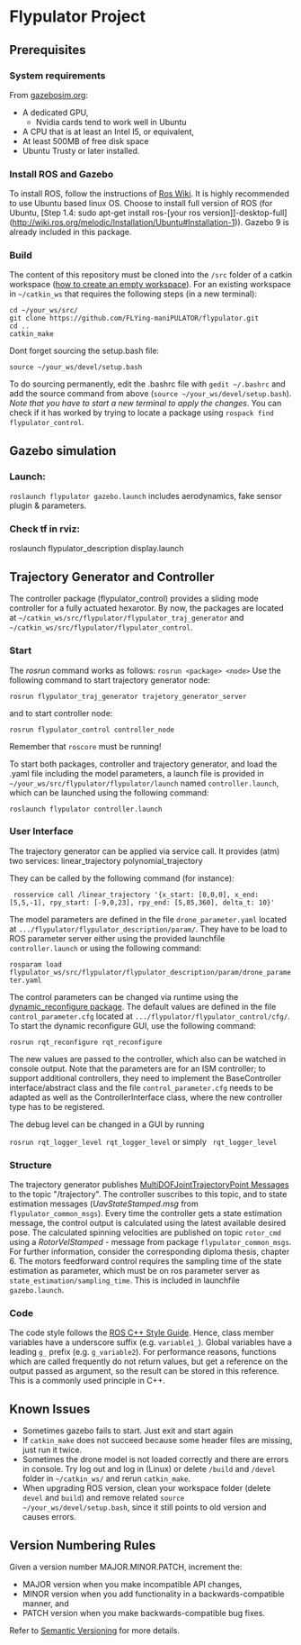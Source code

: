 # Flypulator Project

## Prerequisites

### System requirements
From [gazebosim.org](http://gazebosim.org/tutorials?cat=guided_b&tut=guided_b1):
 - A dedicated GPU,
   - Nvidia cards tend to work well in Ubuntu
 - A CPU that is at least an Intel I5, or equivalent,
 - At least 500MB of free disk space
 - Ubuntu Trusty or later installed.

### Install ROS and Gazebo
To install ROS, follow the instructions of [Ros Wiki](http://www.ros.org/). It is highly recommended to use Ubuntu based linux OS. Choose to install full version of ROS (for Ubuntu, [Step 1.4: sudo apt-get install ros-[your ros version]]-desktop-full](http://wiki.ros.org/melodic/Installation/Ubuntu#Installation-1)). Gazebo 9 is already included in this package.

### Build
The content of this repository must be cloned into the `/src` folder of a catkin workspace ([how to create an empty workspace](http://wiki.ros.org/catkin/Tutorials/create_a_workspace)). For an existing workspace in `~/catkin_ws` that requires the following steps (in a new terminal):

```
cd ~/your_ws/src/
git clone https://github.com/FLYing-maniPULATOR/flypulator.git
cd ..
catkin_make
```
Dont forget sourcing the setup.bash file:
```
source ~/your_ws/devel/setup.bash
```
To do sourcing permanently, edit the .bashrc file with `gedit ~/.bashrc` and add the source command from above (`source ~/your_ws/devel/setup.bash`). *Note that you have to start a new terminal to apply the changes*. You can check if it has worked by trying to locate a package using `rospack find flypulator_control`.

## Gazebo simulation

### Launch:  
` roslaunch flypulator gazebo.launch ` 
includes aerodynamics, fake sensor plugin & parameters.

### Check tf in rviz: 
roslaunch flypulator_description display.launch

## Trajectory Generator and Controller
The controller package (flypulator_control) provides a sliding mode controller for a fully actuated hexarotor. By now, the packages are located at `~/catkin_ws/src/flypulator/flypulator_traj_generator` and `~/catkin_ws/src/flypulator/flypulator_control`.

### Start
The *rosrun* command works as follows: `rosrun <package> <node>`
Use the following command to start trajectory generator node:

` rosrun flypulator_traj_generator trajetory_generator_server ` 

and to start controller node:

` rosrun flypulator_control controller_node `

Remember that `roscore` must be running!

To start both packages, controller and trajectory generator, and load the .yaml file including the model parameters, a launch file is provided in `~/your_ws/src/flypulator/flypulator/launch` named `controller.launch`, which can be launched using the following command:

` roslaunch flypulator controller.launch `

### User Interface
The trajectory generator can be applied via service call. It provides (atm) two services:
    linear_trajectory
    polynomial_trajectory

They can be called by the following command (for instance):

` rosservice call /linear_trajectory '{x_start: [0,0,0], x_end:  [5,5,-1], rpy_start: [-9,0,23], rpy_end: [5,85,360], delta_t: 10}'`

The model parameters are defined in the file `drone_parameter.yaml` located at `.../flypulator/flypulator_description/param/`. They have to be load to ROS parameter server either using the provided launchfile `controller.launch` or using the following command: 

` rosparam load flypulator_ws/src/flypulator/flypulator_description/param/drone_parameter.yaml `

The control parameters can be changed via runtime using the [dynamic_reconfigure package](http://wiki.ros.org/dynamic_reconfigure). The default values are defined in the file `control_parameter.cfg` located at `.../flypulator/flypulator_control/cfg/`. To start the dynamic reconfigure GUI, use the following command:

` rosrun rqt_reconfigure rqt_reconfigure `

The new values are passed to the controller, which also can be watched in console output. Note that the parameters are for an ISM controller; to support additional controllers, they need to implement the BaseController interface/abstract class and the file `control_parameter.cfg` needs to be adapted as well as the ControllerInterface class, where the new controller type has to be registered.

The debug level can be changed in a GUI by running

` rosrun rqt_logger_level rqt_logger_level ` or simply ` rqt_logger_level`


### Structure

The trajectory generator publishes [MultiDOFJointTrajectoryPoint Messages](http://docs.ros.org/jade/api/trajectory_msgs/html/msg/MultiDOFJointTrajectoryPoint.html) to the topic 
"/trajectory". The controller suscribes to this topic, and to state estimation messages (*UavStateStamped.msg* from `flypulator_common_msgs`). Every time the controller gets a state estimation message, the control output is calculated using the latest available desired pose. The calculated spinning velocities are published on topic `rotor_cmd` using a *RotorVelStamped* - message from package `flypulator_common_msgs`.
For further information, consider the corresponding diploma thesis, chapter 6.
The motors feedforward control requires the sampling time of the state estimation as parameter, which must be on ros parameter server as `state_estimation/sampling_time`. This is included in launchfile `gazebo.launch`.

### Code

The code style follows the [ROS C++ Style Guide](http://wiki.ros.org/CppStyleGuide). Hence, class member variables have a underscore suffix (e.g. `variable1_`). Global variables have a leading `g_` prefix (e.g. `g_variable2`). For performance reasons, functions which are called frequently do not return values, but get a reference on the output passed as argument, so the result can be stored in this reference. This is a commonly used principle in C++.

## Known Issues

 - Sometimes gazebo fails to start. Just exit and start again
 - If `catkin_make` does not succeed because some header files are missing, just run it twice.
 - Sometimes the drone model is not loaded correctly and there are errors in console. Try log out and log in (Linux) or delete `/build` and `/devel` folder in `~/catkin_ws/` and rerun `catkin_make`.
 - When upgrading ROS version, clean your workspace folder (delete `devel` and `build`) and remove related `source ~/your_ws/devel/setup.bash`, since it still points to old version and causes errors.

## Version Numbering Rules
Given a version number MAJOR.MINOR.PATCH, increment the:

 - MAJOR version when you make incompatible API changes,
 - MINOR version when you add functionality in a backwards-compatible manner, and
 - PATCH version when you make backwards-compatible bug fixes.
 
 Refer to [Semantic Versioning](https://semver.org/) for more details.